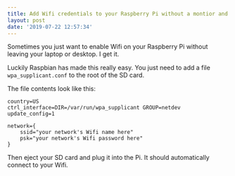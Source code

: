 ```yaml
---
title: Add Wifi credentials to your Raspberry Pi without a montior and keyboard
layout: post
date: '2019-07-22 12:57:34'
---
```


Sometimes you just want to enable Wifi on your Raspberry Pi without leaving your laptop or desktop. I get it.

Luckily Raspbian has made this really easy. You just need to add a file `wpa_supplicant.conf` to the root of the SD card.

The file contents look like this:

```
country=US
ctrl_interface=DIR=/var/run/wpa_supplicant GROUP=netdev
update_config=1

network={
    ssid="your network's Wifi name here"
    psk="your network's Wifi password here"
}
```

Then eject your SD card and plug it into the Pi. It should automatically connect to your Wifi.
